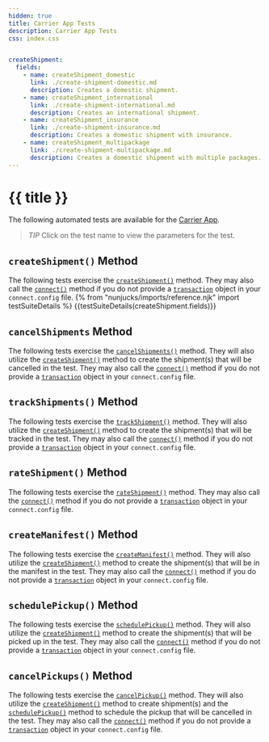 ```yaml
---
hidden: true
title: Carrier App Tests
description: Carrier App Tests
css: index.css


createShipment:
  fields:
    - name: createShipment_domestic
      link: ./create-shipment-domestic.md
      description: Creates a domestic shipment.
    - name: createShipment_international
      link: ./create-shipment-international.md
      description: Creates an international shipment.
    - name: createShipment_insurance
      link: ./create-shipment-insurance.md
      description: Creates a domestic shipment with insurance.
    - name: createShipment_multipackage
      link: ./create-shipment-multipackage.md
      description: Creates a domestic shipment with multiple packages.
---
```


{{ title }}
==========================================
The following automated tests are available for the [Carrier App](./../reference/carrier.md).

> *TIP*
> Click on the test name to view the parameters for the test.

## `createShipment()` Method
The following tests exercise the [`createShipment()`](./../reference/methods/create-shipment.md) method.
They may also call the [`connect()`](./../reference/methods/connect.md) method if you do not provide
a [`transaction`](./../reference/transaction.md) object in your `connect.config` file.
{% from "nunjucks/imports/reference.njk" import testSuiteDetails %}
{{testSuiteDetails(createShipment.fields)}}


## `cancelShipments` Method
The following tests exercise the [`cancelShipments()`](./../reference/methods/cancel-shipments.md) method. They will
also utilize the [`createShipment()`](./../reference/methods/create-shipment.md) method to create the shipment(s) that will
be cancelled in the test. They may also call the [`connect()`](./../reference/methods/connect.md) method if you do not provide
 a [`transaction`](./../reference/transaction.md) object in your `connect.config` file.

## `trackShipments()` Method
The following tests exercise the [`trackShipment()`](./../reference/methods/track-shipment.md) method. They will
also utilize the [`createShipment()`](./../reference/methods/create-shipment.md) method to create the shipment(s) that will
be tracked in the test. They may also call the [`connect()`](./../reference/methods/connect.md) method if you do not provide
a [`transaction`](./../reference/transaction.md) object in your `connect.config` file.

## `rateShipment()` Method
The following tests exercise the [`rateShipment()`](./../reference/methods/cancel-shipments.md) method.
They may also call the [`connect()`](./../reference/methods/connect.md) method if you do not provide
a [`transaction`](./../reference/transaction.md) object in your `connect.config` file.

## `createManifest()` Method
The following tests exercise the [`createManifest()`](./../reference/methods/create-manifest.md) method. They will
also utilize the [`createShipment()`](./../reference/methods/create-shipment.md) method to create the shipment(s) that will
be in the manifest in the test. They may also call the [`connect()`](./../reference/methods/connect.md) method if you do not provide
a [`transaction`](./../reference/transaction.md) object in your `connect.config` file.

## `schedulePickup()` Method
The following tests exercise the [`schedulePickup()`](./../reference/methods/schedule-pickup.md) method. They will
also utilize the [`createShipment()`](./../reference/methods/create-shipment.md) method to create the shipment(s) that will
be picked up in the test. They may also call the [`connect()`](./../reference/methods/connect.md) method if you do not provide
a [`transaction`](./../reference/transaction.md) object in your `connect.config` file.

## `cancelPickups()` Method
The following tests exercise the [`cancelPickup()`](./../reference/methods/cancel-pickups.md) method. They will
also utilize the [`createShipment()`](./../reference/methods/create-shipment.md) method to create shipment(s) and the
 [`schedulePickup()`](./../reference/methods/schedule-pickup.md) method to schedule the pickup that will
be cancelled in the test. They may also call the [`connect()`](./../reference/methods/connect.md) method if you do not provide
a [`transaction`](./../reference/transaction.md) object in your `connect.config` file.
